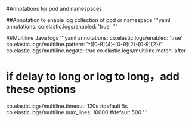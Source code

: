 #Annotations for pod and namespaces

##Annotation to enable log collection of pod or namespace
'''yaml
annotations:
  co.elastic.logs/enabled: 'true'
'''

##Multiline Java logs
'''yaml
annotations:
  co.elastic.logs/enabled: 'true'
  co.elastic.logs/multiline.pattern: '^([0-9]{4}-[0-9]{2}-[0-9]{2})'
  co.elastic.logs/multiline.negate: true
  co.elastic.logs/multiline.match: after
  # if delay to long or log to long，add these options
  co.elastic.logs/multiline.timeout: 120s #default 5s
  co.elastic.logs/multiline.max_lines: 10000 #default 500
'''
